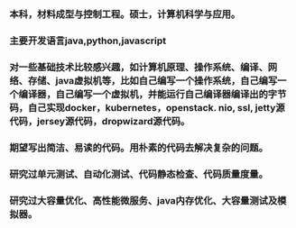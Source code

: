 ### 本科，材料成型与控制工程。硕士，计算机科学与应用。
### 主要开发语言java,python,javascript
### 对一些基础技术比较感兴趣，如计算机原理、操作系统、编译、网络、存储、java虚拟机等，比如自己编写一个操作系统，自己编写一个编译器，自己编写一个虚拟机，并能运行自己编译器编译出的字节码，自己实现docker，kubernetes，openstack. nio, ssl, jetty源代码，jersey源代码，dropwizard源代码。
### 期望写出简洁、易读的代码。用朴素的代码去解决复杂的问题。
### 研究过单元测试、自动化测试、代码静态检查、代码质量度量。
### 研究过大容量优化、高性能微服务、java内存优化、大容量测试及模拟器。


